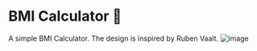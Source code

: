 # BMI Calculator :muscle:

A simple BMI Calculator.
The design is inspired by Ruben Vaalt.
![image](https://user-images.githubusercontent.com/86886134/131681440-00359c8d-57c4-4d1c-bf9a-9003138586f3.png)

